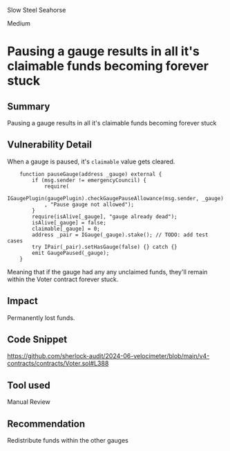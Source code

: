 Slow Steel Seahorse

Medium

# Pausing a gauge results in all it's claimable funds becoming forever stuck

## Summary
Pausing a gauge results in all it's claimable funds becoming forever stuck

## Vulnerability Detail
When a gauge is paused, it's `claimable` value gets cleared.

```solidity
    function pauseGauge(address _gauge) external {
        if (msg.sender != emergencyCouncil) {
            require(
                IGaugePlugin(gaugePlugin).checkGaugePauseAllowance(msg.sender, _gauge)
            , "Pause gauge not allowed");
        }
        require(isAlive[_gauge], "gauge already dead");
        isAlive[_gauge] = false;
        claimable[_gauge] = 0;
        address _pair = IGauge(_gauge).stake(); // TODO: add test cases
        try IPair(_pair).setHasGauge(false) {} catch {}
        emit GaugePaused(_gauge);
    }
```

Meaning that if the gauge had any any unclaimed funds, they'll remain within the Voter contract forever stuck.

## Impact
Permanently lost funds.

## Code Snippet
https://github.com/sherlock-audit/2024-06-velocimeter/blob/main/v4-contracts/contracts/Voter.sol#L388

## Tool used

Manual Review

## Recommendation
Redistribute funds within the other gauges